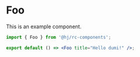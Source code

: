 # Foo

This is an example component.

```jsx
import { Foo } from '@hj/rc-components';

export default () => <Foo title="Hello dumi!" />;
```
